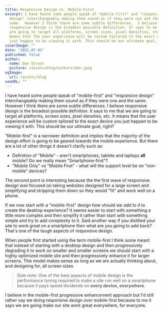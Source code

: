```yaml
---
title: Responsive Design vs. Mobile-First
excerpt: I have heard some people speak of "mobile-first" and "responsive
  design" interchangeably making them sound as if they were one and the
  same.  However I think there are some subtle differences.  I believe
  responsive design is the broadest possible definition. It says to me that we
  are going to target all platforms, screen sizes, pixel densities, etc.  It
  means that the user experience will be custom tailored to the exact device you
  just happen to be viewing it with. This should be our ultimate goal, right?
coverImage: ""
date: "2021-07-01"
published: false
author:
  name: Dan Stroot
  picture: /assets/blog/authors/dan.jpeg
ogImage:
  url: /assets/blog
seoURL: ""
---
```


I have heard some people speak of "mobile-first" and "responsive design" interchangeably making them sound as if they were one and the same.  However I think there are some subtle differences.  I believe responsive design is the broadest possible definition. It says to me that we are going to target all platforms, screen sizes, pixel densities, etc.  It means that the user experience will be custom tailored to the exact device you just happen to be viewing it with. This should be our ultimate goal, right?

"Mobile-first" is a narrower definition and implies that the majority of the design effort is going to be geared towards the mobile experience.  But there are a lot of other things it doesn't clarify such as:

* Definition of "Mobile" - aren't smartphones, tablets and laptops **all** mobile? Do we really mean "Smartphone-first"?
* "Mobile Only" vs "Mobile First" - what will the support level be on "non-mobile" devices?

The second point is interesting because the the first wave of responsive design was focused on taking websites designed for a large screen and simplifying and stripping them down so they would "fit" and work well on a phone.

If we now start with a "mobile-first" design how should we _add to it_ to create the desktop experience?  It seems easier to start with something a little more complex and then simplify it rather than start with something simple and try to add complexity to it.  Said another way if you distilled your site to work great on a smartphone then what are you going to add back? That's one of the tough aspects of responsive design.

When people first started using the term mobile-first I think some meant that instead of starting with a desktop design and then progressively degrading it to work on smaller and smaller screens we should start with a highly optimized mobile site and then progressively enhance it for larger screens.  This model makes sense as long as we are actually thinking about, and designing for, all screen sizes.

> Side note: One of the best aspects of mobile design is the
> performance tuning required to make a site run well on a smartphone
> because it pays speed dividends on **every device, everywhere**.

I believe in the mobile-first progressive enhancement approach but I'd still rather say we doing responsive design over mobile-first because to me it says we are going make our site work great everywhere, for everyone.

<script>

  var isMobile = {
    Android: function() {
        return navigator.userAgent.match(/Android/i);
    },
    BlackBerry: function() {
        return navigator.userAgent.match(/BlackBerry/i);
    },
    iOS: function() {
        return navigator.userAgent.match(/iPhone|iPad|iPod/i);
    },
    Opera: function() {
        return navigator.userAgent.match(/Opera Mini/i);
    },
    Windows: function() {
        return navigator.userAgent.match(/IEMobile/i);
    },
    any: function() {
        return (isMobile.Android() || isMobile.BlackBerry() || isMobile.iOS() || isMobile.Opera() || isMobile.Windows());
    }
  };

  if( !(isMobile.any()) ) {
    document.write('<div class="hidden-xs hidden-sm"><h3>See for yourself:</h3><div style="background-image:url(&#39;/assets/img/iphone5.png&#39;);background-repeat:no-repeat;margin: 0px 0px 0px 0px;padding: 145px 0px 0px 27px;width:375px;height:820px"><iframe src="http://danstroot.com" width="320" height="550"></iframe></div></div>');
  }
</script>
